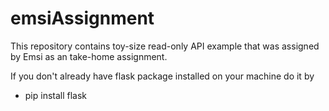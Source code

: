 # emsiAssignment
This repository contains toy-size read-only API example that was assigned by Emsi as an take-home assignment.

If you don't already have flask package installed on your machine do it by
  - pip install flask


